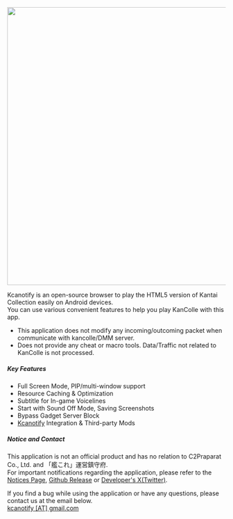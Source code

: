 <img src="https://kcanotify-docs.s3.ap-northeast-1.amazonaws.com/common/main_banner.png" width="640" style="max-width: 100%;" class="mb-2"/>

Kcanotify is an open-source browser to play the HTML5 version of Kantai Collection easily on Android devices.  
You can use various convenient features to help you play KanColle with this app.

- This application does not modify any incoming/outcoming packet when communicate with kancolle/DMM server.
- Does not provide any cheat or macro tools. Data/Traffic not related to KanColle is not processed.

##### Key Features
- Full Screen Mode, PIP/multi-window support
- Resource Caching & Optimization
- Subtitle for In-game Voicelines
- Start with Sound Off Mode, Saving Screenshots
- Bypass Gadget Server Block
- [Kcanotify](https://luckyjervis.com/kcanotify/) Integration & Third-party Mods

##### Notice and Contact
<span class="text-danger">This application is not an official product and has no relation to C2Praparat Co., Ltd. and 「艦これ」運営鎮守府.</span>  
For important notifications regarding the application, please refer to the [Notices Page](https://luckyjervis.com/kcanotify/notice), [Github Release](https://github.com/antest1/kcanotify/releases) or [Developer's X(Twitter)](https://x.com/antest1_dev/).

If you find a bug while using the application or have any questions, please contact us at the email below.  
[kcanotify [AT] gmail.com](mailto:kcanotify@gmail.com)